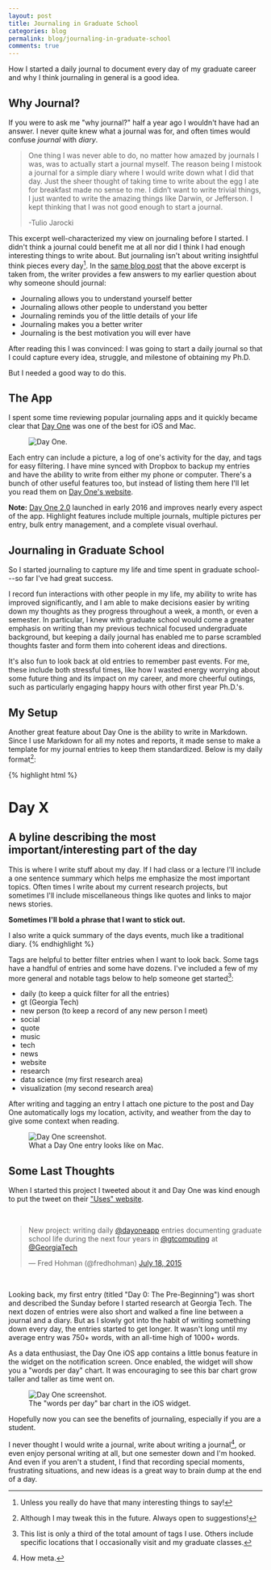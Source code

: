 ```yaml
---
layout: post
title: Journaling in Graduate School
categories: blog
permalink: blog/journaling-in-graduate-school
comments: true
---
```


How I started a daily journal to document every day of my graduate career and why I think journaling in general is a good idea.

<!--more-->

## Why Journal?

If you were to ask me "why journal?" half a year ago I wouldn't have had an answer. I never quite knew what a journal was for, and often times would confuse *journal* with *diary*. 

>One thing I was never able to do, no matter how amazed by journals I was, was to actually start a journal myself. The reason being I mistook a journal for a simple diary where I would write down what I did that day. Just the sheer thought of taking time to write about the egg I ate for breakfast made no sense to me. I didn’t want to write trivial things, I just wanted to write the amazing things like Darwin, or Jefferson. I kept thinking that I was not good enough to start a journal.
>
>-Tulio Jarocki 

This excerpt well-characterized my view on journaling before I started. I didn't think a journal could benefit me at all nor did I think I had enough interesting things to write about. But journaling isn't about writing insightful think pieces every day[^fn-thinkpiece]. In the [same blog post][uses] that the above excerpt is taken from, the writer provides a few answers to my earlier question about why someone should journal:

* Journaling allows you to understand yourself better
* Journaling allows other people to understand you better
* Journaling reminds you of the little details of your life
* Journaling makes you a better writer
* Journaling is the best motivation you will ever have

After reading this I was convinced: I was going to start a daily journal so that I could capture every idea, struggle, and milestone of obtaining my Ph.D.

But I needed a good way to do this.

## The App

I spent some time reviewing popular journaling apps and it quickly became clear that [Day One][dayone] was one of the best for iOS and Mac. 

<figure>
  <img class="full" src="/images/blog/dayone.png" alt="Day One.">
</figure>

Each entry can include a picture, a log of one's activity for the day, and tags for easy filtering. I have mine synced with Dropbox to backup my entries and have the ability to write from either my phone or computer. There's a bunch of other useful features too, but instead of listing them here I'll let you read them on [Day One's website][dayone].

<div class="message">
<strong>Note:</strong> <a href="http://dayoneapp.com/2016/01/introducing-day-one-2/" alt="Day One 2.0.">Day One 2.0</a> launched in early 2016 and improves nearly every aspect of the app. Highlight features include multiple journals, multiple pictures per entry, bulk entry management, and a complete visual overhaul.
</div>

## Journaling in Graduate School

So I started journaling to capture my life and time spent in graduate school---so far I've had great success. 

I record fun interactions with other people in my life, my ability to write has improved significantly, and I am able to make decisions easier by writing down my thoughts as they progress throughout a week, a month, or even a semester. In particular, I knew with graduate school would come a greater emphasis on writing than my previous technical focused undergraduate background, but keeping a daily journal has enabled me to parse scrambled thoughts faster and form them into coherent ideas and directions.

It's also fun to look back at old entries to remember past events. For me, these include both stressful times, like how I wasted energy worrying about some future thing and its impact on my career, and more cheerful outings, such as particularly engaging happy hours with other first year Ph.D.'s.

## My Setup 

Another great feature about Day One is the ability to write in Markdown. Since I use Markdown for all my notes and reports, it made sense to make a template for my journal entries to keep them standardized. Below is my daily format[^fn-format]:

{% highlight html %}
# Day X  
## A byline describing the most important/interesting part of the day

This is where I write stuff about my day. If I had class or a 
lecture I'll include a one sentence summary which helps me 
emphasize the most important topics. Often times I write 
about my current research projects, but sometimes I'll 
include miscellaneous things like quotes and links to 
major news stories.

**Sometimes I'll bold a phrase that I want to stick out.**

I also write a quick summary of the days events, much 
like a traditional diary.
{% endhighlight %}

Tags are helpful to better filter entries when I want to look back. Some tags have a handful of entries and some have dozens. I've included a few of my more general and notable tags below to help someone get started[^fn-tags]:

* daily (to keep a quick filter for all the entries)
* gt (Georgia Tech)
* new person (to keep a record of any new person I meet)
* social
* quote
* music
* tech
* news
* website
* research
* data science (my first research area)
* visualization (my second research area)

After writing and tagging an entry I attach one picture to the post and Day One automatically logs my location, activity, and weather from the day to give some context when reading.

<figure>
  <img class="full" src="/images/blog/dayone-ss.png" alt="Day One screenshot.">
  <figcaption>What a Day One entry looks like on Mac. </figcaption>
</figure>

## Some Last Thoughts

When I started this project I tweeted about it and Day One was kind enough to put the tweet on their ["Uses" website][uses].

&nbsp;

<blockquote class="twitter-tweet tw-align-center" lang="en"><p lang="en" dir="ltr">New project: writing daily <a href="https://twitter.com/dayoneapp">@dayoneapp</a> entries documenting graduate school life during the next four years in <a href="https://twitter.com/gtcomputing">@gtcomputing</a> at <a href="https://twitter.com/GeorgiaTech">@GeorgiaTech</a></p>&mdash; Fred Hohman (@fredhohman) <a href="https://twitter.com/fredhohman/status/622506634649186305">July 18, 2015</a></blockquote> <script async src="//platform.twitter.com/widgets.js" charset="utf-8"></script>

&nbsp;

Looking back, my first entry (titled "Day 0: The Pre-Beginning") was short and described the Sunday before I started research at Georgia Tech. The next dozen of entries were also short and walked a fine line between a journal and a diary. But as I slowly got into the habit of writing something down every day, the entries started to get longer. It wasn't long until my average entry was 750+ words, with an all-time high of 1000+ words. 

As a data enthusiast, the Day One iOS app contains a little bonus feature in the widget on the notification screen. Once enabled, the widget will show you a "words per day" chart. It was encouraging to see this bar chart grow taller and taller as time went on.

<figure>
  <img class="full" src="/images/blog/dayone-widget.png" alt="Day One screenshot.">
  <figcaption>The "words per day" bar chart in the iOS widget. </figcaption>
</figure>

Hopefully now you can see the benefits of journaling, especially if you are a student. 

I never thought I would write a journal, write about writing a journal[^fn-meta], or even enjoy personal writing at all, but one semester down and I'm hooked. And even if you aren't a student, I find that recording special moments, frustrating situations, and new ideas is a great way to brain dump at the end of a day. 

[^fn-thinkpiece]: Unless you really do have that many interesting things to say!

[^fn-format]: Although I may tweak this in the future. Always open to suggestions!

[^fn-tags]: This list is only a third of the total amount of tags I use. Others include specific locations that I occasionally visit and my graduate classes.

[^fn-meta]: How meta.

[dayone]: http://dayoneapp.com "Day One App."
[uses]: http://dayoneapp.com/category/uses/ "Day One Uses."
[why-journal]: http://dayoneapp.com/journal-series/why-to-journal-and-why-day-one/] "Why Journal?"
